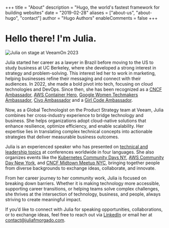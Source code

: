 +++
title = "About"
description = "Hugo, the world's fastest framework for building websites"
date = "2019-02-28"
aliases = ["about-us", "about-hugo", "contact"]
author = "Hugo Authors"
enableComments = false
+++

# Hello there! I'm Julia.

![Julia on stage at VeeamOn 2023](https://blog-imgs-23.s3.amazonaws.com/veeamon23.jpeg)

Julia started her career as a lawyer in Brazil before moving to the US to study business at UC Berkeley, where she developed a strong interest in strategy and problem-solving. This interest led her to work in marketing, helping businesses refine their messaging and connect with their audiences. In 2022, she made a bold pivot into tech, focusing on cloud technologies and DevOps. Since then, she has been recognized as a [CNCF Ambassador](https://www.cncf.io/people/ambassadors/?_sft_lf-country=us&_sft_lf-expertise=non-technical&p=julia-furst-morgado), [AWS Container Hero](https://aws.amazon.com/developer/community/heroes/julia-morgado/?did=dh_card&trk=dh_card), [Google Women Techmakers Ambassador](https://developers.google.com/womentechmakers), [Civo Ambassador](https://www.civo.com/ambassadors) and a [Girl Code Ambassador](https://www.girl-code.co.uk/).

Now, as a Global Technologist on the Product Strategy team at Veeam, Julia combines her cross-industry experience to bridge technology and business. She helps organizations adopt cloud-native solutions that enhance resilience, optimize efficiency, and enable scalability. Her expertise lies in translating complex technical concepts into actionable strategies that deliver measurable business outcomes.

Julia is an experienced speaker who has presented on [technical and leadership topics](https://github.com/juliafmorgado/talks) at conferences worldwide in four languages. She also organizes events like the [Kubernetes Community Days NY](https://community.cncf.io/kcd-new-york/), [AWS Community Day New York](https://www.awscommunitynewyork.com/), and [CNCF Midtown Meetup NYC](https://community.cncf.io/cloud-native-midtown/), bringing together people from diverse backgrounds to exchange ideas, collaborate, and innovate.

From her career journey to her community work, Julia is focused on breaking down barriers. Whether it is making technology more accessible, supporting career transitions, or helping teams solve complex challenges, she thrives at the intersection of technology, business, and people, always striving to create meaningful impact.

If you’d like to connect with Julia for speaking opportunities, collaborations, or to exchange ideas, feel free to reach out via [LinkedIn](https://www.linkedin.com/in/juliafmorgado/) or email her at [contact@juliafmorgado.com](contact@juliafmorgado.com).
